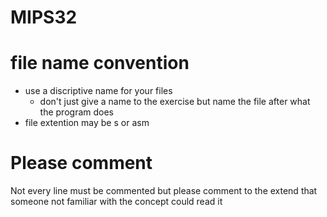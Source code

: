 # MIPS32

# file name convention
- use a discriptive name for your files
  - don't just give a name to the exercise but name the file after what the program does
- file extention may be s or asm

# Please comment
Not every line must be commented but please comment to the extend that someone not familiar with the concept could read it